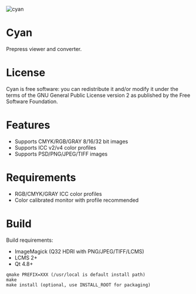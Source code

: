 ![cyan](https://github.com/olear/cyan/raw/master/cyan-header.png)
# Cyan
Prepress viewer and converter.

# License
Cyan is free software: you can redistribute it and/or modify it under the terms of the GNU General Public License version 2 as published by the Free Software Foundation.

# Features

* Supports CMYK/RGB/GRAY 8/16/32 bit images
* Supports ICC v2/v4 color profiles
* Supports PSD/PNG/JPEG/TIFF images

# Requirements

* RGB/CMYK/GRAY ICC color profiles
* Color calibrated monitor with profile recommended

# Build

Build requirements:
* ImageMagick (Q32 HDRI with PNG/JPEG/TIFF/LCMS)
* LCMS 2+
* Qt 4.8+

```
qmake PREFIX=XXX (/usr/local is default install path)
make
make install (optional, use INSTALL_ROOT for packaging)
```
